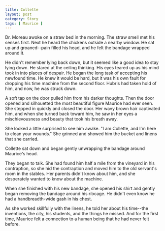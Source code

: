```yaml
---
title: Collette
layout: post
category: Story
tags: [ Maurice ]
---
```

Dr. Moreau awoke on a straw bed in the morning. The straw smell met his senses first. Next he heard the chickens outside a nearby window. He sat up and groaned--pain filled his head, and he felt the bandage wrapped around it.

<!-- more -->

He didn't remember lying back down, but it seemed like a good idea to stay lying down. He stared at the ceiling thinking. His eyes teared up as his mind took in into places of despair. He began the long task of accepting his newfound time. He knew it would be hard, but it was his own fault for dropping his time machine from the second floor. Hubris had taken hold of him, and now, he was struck down.

A soft tap on the door pulled him from his darker thoughts. Then the door opened and silhouetted the most beautiful figure Maurice had ever seen. She stepped in quickly and closed the door. Her wavy brown hair captivated him, and when she turned back toward him, he saw in her eyes a mischievousness and beauty that took his breath away.

She looked a little surprised to see him awake. "I am Collette, and I'm here to clean your wounds." She grinned and showed him the bucket and linens that she carried.

Collette sat down and began gently unwrapping the bandage around Maurice's head.

They began to talk. She had found him half a mile from the vineyard in his contraption, so she hid the contraption and moved him to the old servant's room in the stables. Her parents didn't know about him, and she desperately wanted to know about the machine.

When she finished with his new bandage, she opened his shirt and gently began removing the bandage around his ribcage. He didn't even know he had a handbreadth-wide gash in his chest.

As she worked skillfully with the linens, he told her about his time--the inventions, the city, his students, and the things he missed. And for the first time, Maurice felt a connection to a human being that he had never felt before.